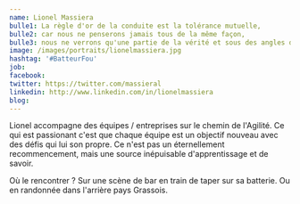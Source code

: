 ```yaml
---
name: Lionel Massiera
bulle1: La règle d'or de la conduite est la tolérance mutuelle, 
bulle2: car nous ne penserons jamais tous de la même façon, 
bulle3: nous ne verrons qu'une partie de la vérité et sous des angles différents.
image: /images/portraits/lionelmassiera.jpg
hashtag: '#BatteurFou'
job: 
facebook: 
twitter: https://twitter.com/massieral
linkedin: http://www.linkedin.com/in/lionelmassiera
blog: 
---
```

Lionel accompagne des équipes / entreprises sur le chemin de l'Agilité. Ce qui est passionant c'est que chaque équipe est un objectif nouveau avec des défis qui lui son propre. Ce n'est pas un éternellement recommencement, mais une source inépuisable d'apprentissage et de savoir. 

Où le rencontrer ? Sur une scène de bar en train de taper sur sa batterie. Ou en randonnée dans l'arrière pays Grassois.
